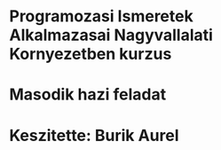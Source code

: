 # Programozasi Ismeretek Alkalmazasai Nagyvallalati Kornyezetben kurzus
# Masodik hazi feladat
# Keszitette: Burik Aurel